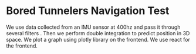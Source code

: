 # Bored Tunnelers Navigation Test
 We use data collected from an IMU sensor at 400hz and pass it through several filters . Then we perform double integration to predict position in 3D space. We plot a graph using plotly library on the frontend. We use react for the frontend.
